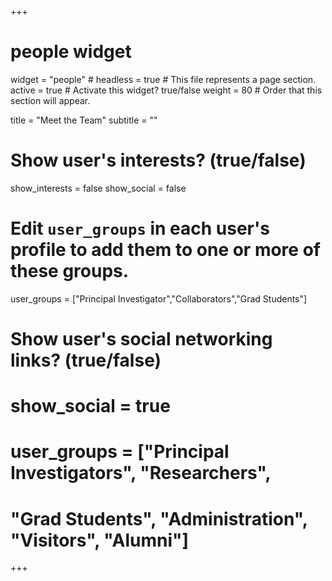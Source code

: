 +++
# people widget

widget = "people" #
headless = true # This file represents a page section. 
active = true # Activate this widget? true/false 
weight = 80 # Order that this section will appear.

title = "Meet the Team" 
subtitle = ""

# Show user's interests? (true/false)
show_interests = false
show_social = false

#   Edit `user_groups` in each user's profile to add them to one or more of these groups.

user_groups = ["Principal Investigator","Collaborators","Grad Students"] 


# Show user's social networking links? (true/false)
# show_social = true



# user_groups = ["Principal Investigators", "Researchers", 
# "Grad Students", "Administration", "Visitors", "Alumni"] 

+++
